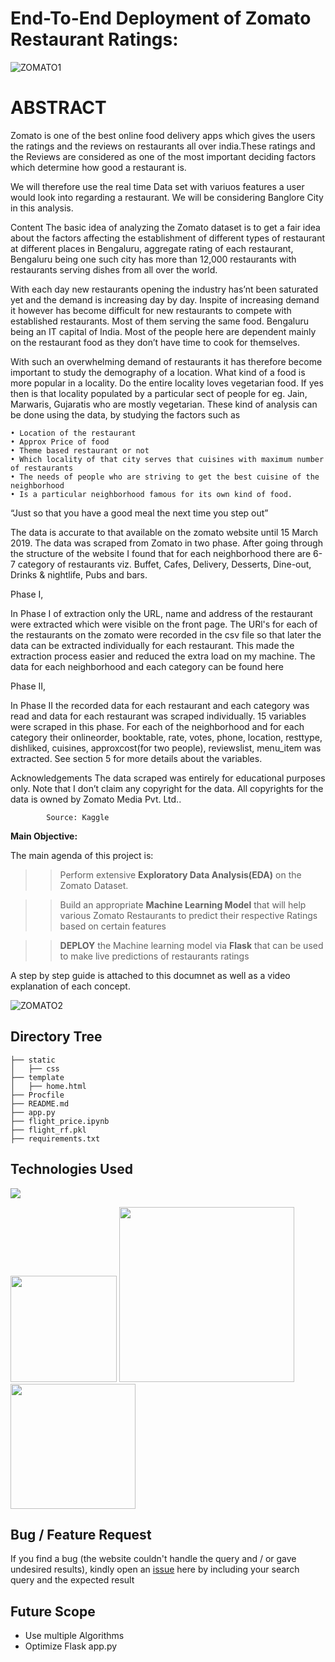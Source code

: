 # **End-To-End Deployment of Zomato Restaurant Ratings:**




![ZOMATO1](https://user-images.githubusercontent.com/92631457/157185903-fc671274-77c7-498f-8f92-86a5590c8e23.png)

# **ABSTRACT**

Zomato is one of the best online food delivery apps which gives the users the ratings and the reviews on restaurants all over india.These ratings and the Reviews are considered as one of the most important deciding factors which determine how good a restaurant is. 

We will therefore use the real time Data set with variuos features a user would look into regarding a restaurant. We will be considering Banglore City in this analysis.

Content
The basic idea of analyzing the Zomato dataset is to get a fair idea about the factors affecting the establishment
of different types of restaurant at different places in Bengaluru, aggregate rating of each restaurant, Bengaluru
being one such city has more than 12,000 restaurants with restaurants serving dishes from all over the world.

With each day new restaurants opening the industry has’nt been saturated yet and the demand is increasing
day by day. Inspite of increasing demand it however has become difficult for new restaurants to compete with
established restaurants. Most of them serving the same food. Bengaluru being an IT capital of India. Most of the people here are dependent mainly on the restaurant food as they don’t have time to cook for themselves.

With such an overwhelming demand of restaurants it has therefore become important to study the demography
of a location. What kind of a food is more popular in a locality. Do the entire locality loves vegetarian food.
If yes then is that locality populated by a particular sect of people for eg. Jain, Marwaris, Gujaratis who are
mostly vegetarian. These kind of analysis can be done using the data, by studying the factors such as

    • Location of the restaurant
    • Approx Price of food
    • Theme based restaurant or not
    • Which locality of that city serves that cuisines with maximum number of restaurants
    • The needs of people who are striving to get the best cuisine of the neighborhood
    • Is a particular neighborhood famous for its own kind of food.

“Just so that you have a good meal the next time you step out”

The data is accurate to that available on the zomato website until 15 March 2019.
The data was scraped from Zomato in two phase. After going through the structure of the website I found that for each neighborhood there are 6-7 category of restaurants viz. Buffet, Cafes, Delivery, Desserts, Dine-out, Drinks & nightlife, Pubs and bars.

Phase I,

In Phase I of extraction only the URL, name and address of the restaurant were extracted which were visible on the front page. The URl's for each of the restaurants on the zomato were recorded in the csv file so that later the data can be extracted individually for each restaurant. This made the extraction process easier and reduced the extra load on my machine. The data for each neighborhood and each category can be found here

Phase II,

In Phase II the recorded data for each restaurant and each category was read and data for each restaurant was scraped individually. 15 variables were scraped in this phase. For each of the neighborhood and for each category their onlineorder, booktable, rate, votes, phone, location, resttype, dishliked, cuisines, approxcost(for two people), reviewslist, menu_item was extracted. See section 5 for more details about the variables.

Acknowledgements
The data scraped was entirely for educational purposes only. Note that I don’t claim any copyright for the data. All copyrights for the data is owned by Zomato Media Pvt. Ltd..

            Source: Kaggle
            
            
 **Main Objective:**

The main agenda of this project is:

>> Perform extensive **Exploratory Data Analysis(EDA)** on the Zomato Dataset.

>>Build an appropriate **Machine Learning Model** that will help various Zomato Restaurants to predict their respective Ratings based on certain features

>>**DEPLOY** the Machine learning model via **Flask** that can be used to make live predictions of restaurants ratings

A step by step guide is attached to this documnet as well as a video explanation of each concept.

![ZOMATO2](https://user-images.githubusercontent.com/92631457/157186235-e470b99e-366e-4e90-885d-553b6cfcd448.png)


## Directory Tree 
```
├── static 
│   ├── css
├── template
│   ├── home.html
├── Procfile
├── README.md
├── app.py
├── flight_price.ipynb
├── flight_rf.pkl
├── requirements.txt
```

## Technologies Used

![](https://forthebadge.com/images/badges/made-with-python.svg)

[<img target="_blank" src="https://flask.palletsprojects.com/en/1.1.x/_images/flask-logo.png" width=170>](https://flask.palletsprojects.com/en/1.1.x/) [<img target="_blank" src="https://number1.co.za/wp-content/uploads/2017/10/gunicorn_logo-300x85.png" width=280>](https://gunicorn.org) [<img target="_blank" src="https://scikit-learn.org/stable/_static/scikit-learn-logo-small.png" width=200>](https://scikit-learn.org/stable/) 


## Bug / Feature Request

If you find a bug (the website couldn't handle the query and / or gave undesired results), kindly open an [issue](https://github.com/ktarun1681/Flight-Fare-Prediction/issues) here by including your search query and the expected result

## Future Scope

* Use multiple Algorithms
* Optimize Flask app.py
